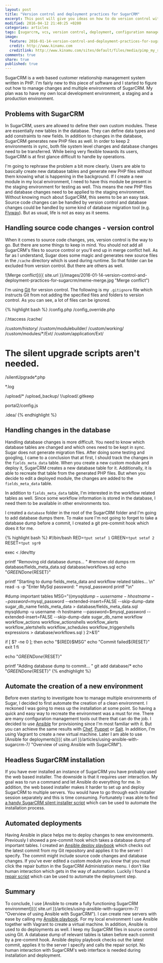 ```yaml
---
layout: post
title: "Version control and deployment practices for SugarCRM"
excerpt: This post will give you ideas on how to do version control with SugarCRM and how to manage multiple environments and deployments.
modified: 2016-04-12 21:40:25 +0200
categories: articles
tags: [sugarcrm, vcs, version control, deployment, configuration management, ansible, php, vagrant]
image:
  feature: 2016-01-14-version-control-and-deployment-practices-for-sugarcrm/cover.jpg
  credit: http://www.kinamu.com
  creditlink: http://www.kinamu.com/sites/default/files/media/pimp_my_sugar_crm_300dpi.png
comments: true
share: true
published: true
---
```


SugarCRM is a web based customer relationship management system written in PHP. I'm fairly new to this piece of software and I started to figure out how to manage changes and multiple environments of SugarCRM. My plan was to have my own local development environment, a staging and a production environment.

## Problems with SugarCRM

In SugarCRM, users are allowed to define their own custom modules. These are essentially new tables in the database. They can define data types and add constraints to new fields. In addition to changes in the database, SugarCRM generates new PHP files as well. In order to keep 2 environments in sync, both file system level changes and database changes need to be transferred. While being very flexible towards its users, SugarCRM is at first glance difficult to handle by operations.

I'm going to rephrase the problem a bit more clearly. Users are able to basically create new database tables and generate new PHP files without them knowing what is happening in the background. If I create a new module in my local environment, I need to have this module be present in the staging environment for testing as well. This means the new PHP files and database changes need to be applied to the staging environment. Without knowing much about SugarCRM, this seems to be an easy task. Source code changes can be handled by version control and database changes could be handled by some kind of database migration tool (e.g. [Flyway](http://flywaydb.org/ "Flyway homepage")). But as usual, life is not as easy as it seems.

## Handling source code changes - version control

When it comes to source code changes, yes, version control is the way to go. But there are some things to keep in mind. You should not add all SugarCRM's files to source control or you'll end up in merge conflict hell. As far as I understand, Sugar does some magic and generates new source files in the `/cache` directory which is used during runtime. So that folder can be excluded from version control. But there are others as well.

![Merge conflict]({{ site.url }}/images/2016-01-14-version-control-and-deployment-practices-for-sugarcrm/meme-merge.jpg "Merge conflict")

I'm using [Git](https://git-scm.com/ "Git source code management homepage") for version control. The following is my `.gitignore` file which instructs Git from not adding the specified files and folders to version control. As you can see, a lot of files can be ignored.

{% highlight bash %}
/config.php
/config_override.php

/.htaccess
/cache/

/custom/history/
/custom/modulebuilder/
/custom/working/
/custom/modules/*/Ext/
/custom/application/Ext/

# The silent upgrade scripts aren't needed.
/silentUpgrade*.php

*.log

/upload/*
/upload_backup/
!/upload/.gitkeep

portal2/config.js

.idea/
{% endhighlight %}

## Handling changes in the database

Handling database changes is more difficult. You need to know which database tables are changed and which ones need to be kept in sync. Sugar does not generate migration files. After doing some testing and googling, I came to a conclusion that at first, I should track the changes in the `fields_meta_data` table. When you create a new custom module and deploy it, SugarCRM creates a new database table for it. Additionally, it is able to recreate that table from the generated PHP files. But when you decide to edit a deployed module, the changes are added to the `fields_meta_data` table.

In addition to `fields_meta_data` table, I'm interested in the workflow related tables as well. Since some workflow information is stored in the database, I need them to be available in other environments too.

I created a `database` folder in the root of the SugarCRM folder and I'm going to add database dumps there. To make sure I'm not going to forget to take a database dump before a commit, I created a git pre-commit hook which does it for me.

{% highlight bash %}
#!/bin/bash
RED=`tput setaf 1`
GREEN=`tput setaf 2`
RESET=`tput sgr0`

exec < /dev/tty

printf "Removing old database dumps... "
#remove old dumps
rm database/fields_meta_data.sql database/workflows.sql
echo "${GREEN}Done${RESET}"

printf "Starting to dump fields_meta_data and workflow related tables... \n"
read -s -p "Enter MySql password: " mysql_password
printf "\n"

#dump important tables
MSG="$((
  mysqldump -u username -h hostname --password=$mysql_password --extended-insert=FALSE --skip-dump-date sugar_db_name fields_meta_data  > database/fields_meta_data.sql
  mysqldump -u username -h hostname --password=$mysql_password --extended-insert=FALSE --skip-dump-date sugar_db_name workflow workflow_actions workflow_actionshells workflow_alerts workflow_alertshells workflow_schedules workflow_triggershells expressions > database/workflows.sql
) 2>&1)"

if [ $? -ne 0 ]; then
  echo "${RED}$MSG"
  echo "Commit failed${RESET}"
  exit 1
fi

echo "${GREEN}Done${RESET}"

printf "Adding database dump to commit... "
git add database/*
echo "${GREEN}Done${RESET}"
{% endhighlight %}

## Automate the creation of a new environment

Before even starting to investigate how to manage multiple environments of Sugar, I decided to first automate the creation of a clean environment. I reckoned I was going to mess up the installation at some point. So having a quick and easy way to recreate the environment was a must for me. There are many configuration management tools out there that can do the job. I decided to use [Ansible](https://github.com/ansible/ansible "Ansible github page") for provisioning since I'm most familiar with it. But you can achieve the same results with [Chef](https://www.chef.io/chef/ "Chef's homepage"), [Puppet](https://puppetlabs.com/ "Puppet's homepage") or [Salt](https://github.com/saltstack/salt "Salt's github page"). In addition, I'm using Vagrant to create a new virtual machine. Later I am able to use [Ansible for deployments]({{ site.url }}/articles/using-ansible-with-sugarcrm-7/ "Overview of using Ansible with SugarCRM").

## Headless SugarCRM installation

If you have ever installed an instance of SugarCRM you have probably used the web based installer. The downside is that it requires user interaction. My goal was to run a command and let Ansible do everything for me. In addition, the web based installer makes it harder to set up and deploy SugarCRM to multiple servers. You would have to go through each installer session separately and this is time consuming. Fortunately I was able to find [a handy SugarCRM silent installer script](https://gist.github.com/sadekbaroudi/f0f3c759df00ce1094f9 "Github gist of a silent installer script") which can be used to automate the installation process.

## Automated deployments

Having Ansible in place helps me to deploy changes to new environments. Previously I showed a pre-commit hook which takes a database dump of important tables. I created an [Ansible deploy playbook](https://github.com/indrekots/sugarcrm-ansible "sugarcrm-ansible Github repository") which checks out the latest commit from my Git repository and applies it to the server I specify. The commit might include source code changes and database changes. If you've ever edited a custom module you know that you must click the repair button in the SugarCRM Administration menu. I don't like human interaction which gets in the way of automation. Luckily I found a [repair script](https://gist.github.com/chicks/6084088#file-repair-php "Github gist of a repair script") which can be used to automate the deployment step.

## Summary

To conclude, I use [Ansible to create a fully functioning SugarCRM environment]({{ site.url }}/articles/using-ansible-with-sugarcrm-7/ "Overview of using Ansible with SugarCRM"). I can create new servers with ease by calling my [Ansible playbook](https://github.com/indrekots/sugarcrm-ansible "sugarcrm-ansible Github repository"). For my local environment I use Ansible together with Vagrant to create a virtual machine. In addition, Ansible is used to do deployments as well. I keep my SugarCRM files in source control using Git. A database dump of relevant tables is taken before each commit by a pre-commit hook. Ansible deploy playbook checks out the latest commit, applies it to the server I specify and calls the repair script. No human interaction with SugarCRM's web interface is needed during installation and deployment.

